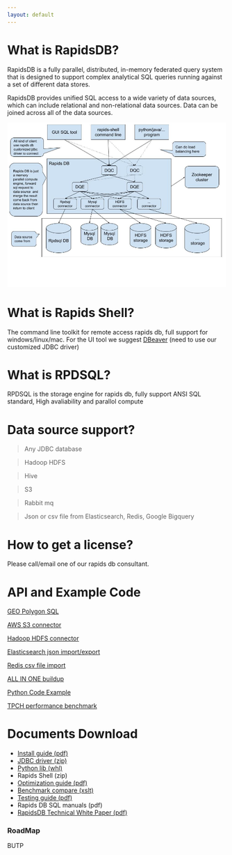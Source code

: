 ```yaml
---
layout: default
---
```


# What is RapidsDB?

RapidsDB is a fully parallel, distributed, in-memory federated query system that is designed to support
complex analytical SQL queries running against a set of different data stores.

RapidsDB provides unified SQL access to a wide variety of data sources, which can include relational and
non-relational data sources. Data can be joined across all of the data sources. 

![Branching](https://github.com/shineyear/rapidsdb.github.io/raw/gh-pages/images/architecture.jpg)


# What is Rapids Shell?

The command line toolkit for remote access rapids db, full support for windows/linux/mac. 
For the UI tool we suggest [DBeaver](https://dbeaver.io) (need to use our customized JDBC driver)

# What is RPDSQL?

RPDSQL is the storage engine for rapids db, fully support ANSI SQL standard, High avaliability
and parallol compute 

# Data source support?

> Any JDBC database

> Hadoop HDFS

> Hive

> S3

> Rabbit mq

> Json or csv file from Elasticsearch, Redis, Google Bigquery

# How to get a license?

Please call/email one of our rapids db consultant.

# API and Example Code

[GEO Polygon SQL](./geo_sql.html)

[AWS S3 connector](./s3_connector.html)

[Hadoop HDFS connector](./geo_sql.html)

[Elasticsearch json import/export](./elasticsearch_json.html)

[Redis csv file import](./redis_csv.html)

[ALL IN ONE buildup](./all_in_one.html)

[Python Code Example](./python_example.html)

[TPCH performance benchmark](./tpch.html)

# Documents Download

*   [Install guide (pdf)](https://github.com/shineyear/rapidsdb.github.io/raw/gh-pages/download/RapidsDB_Installation_and_Management_Guide_Release_v4.2.3.2%20(1).pdf)
*   [JDBC driver (zip)](https://github.com/shineyear/rapidsdb.github.io/raw/gh-pages/download/rapids-jdbc-4.0.6.jar.zip)
*   [Python lib (whl)](https://github.com/shineyear/rapidsdb.github.io/raw/gh-pages/download/pyRDP-4.0.0-py3-none-any.whl)
*   Rapids Shell (zip)
*   [Optimization guide (pdf)](https://github.com/shineyear/rapidsdb.github.io/raw/gh-pages/download/数据库性能优化手册.pdf)
*   [Benchmark compare (xslt)](https://github.com/shineyear/rapidsdb.github.io/raw/gh-pages/download/TPCH结果对比%20(1).xlsx)
*   [Testing guide (pdf)](https://github.com/shineyear/rapidsdb.github.io/raw/gh-pages/download/testing-guide-EN.pdf)
*   Rapids DB SQL manuals (pdf)
*   [RapidsDB Technical White Paper (pdf)](https://github.com/shineyear/rapidsdb.github.io/raw/gh-pages/download/RapidsDB%20Technical%20White%20Paper.pdf)

### RoadMap

BUTP



